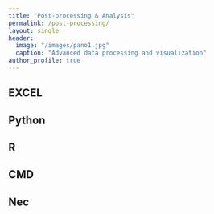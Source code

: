 ```yaml
---
title: "Post-processing & Analysis"
permalink: /post-processing/
layout: single
header:
  image: "/images/pano1.jpg"
  caption: "Advanced data processing and visualization"
author_profile: true
---
```



## EXCEL

## Python

## R

## CMD

## Nec


